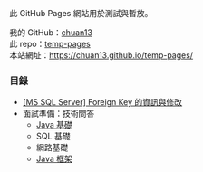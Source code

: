 此 GitHub Pages 網站用於測試與暫放。  

我的 GitHub：[chuan13](<https://github.com/chuan13>)  
此 repo：[temp-pages](<https://github.com/chuan13/temp-pages>)  
本站網址：https://chuan13.github.io/temp-pages/  

### 目錄
- [[MS SQL Server] Foreign Key 的資訊與修改](./AboutForeignKey)
- 面試準備：技術問答
    - [Java 基礎](./interview-tech-questions/interview-tech-questions-java)
    - SQL 基礎
    - 網路基礎
    - [Java 框架](./interview-tech-questions/interview-tech-questions-framework.md)


